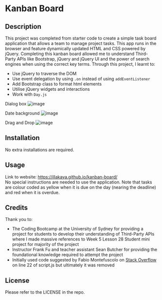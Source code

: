 # Kanban Board

## Description
 
This project was completed from starter code to create a simple task board application that allows a team to manage project tasks. This app runs in the browser and feature dynamically updated HTML and CSS powered by jQuery. Completing this kanban board allowed me to understand Third-Party APIs like Bootstrap, jQuery and jQuery UI and the power of search engines when using the correct key terms. Through this project, I learnt to:

- Use jQuery to traverse the DOM
- Use event delegation by using `.on` instead of using `addEventListener`
- Add Bootstrap class to format html elements
- Utilise jQuery widgets and interactions
- Work with `Day.js`

Dialog box
![image](https://github.com/illakaya/kanban-board/assets/161125561/8fc1cd67-9106-4721-bdaa-5a948dedc0ce)

Date background
![image](https://github.com/illakaya/kanban-board/assets/161125561/fb02cf4c-dc7e-456e-b394-fd73c1047f12)

Drag and Drop
![image](https://github.com/illakaya/kanban-board/assets/161125561/13f6018d-07a1-400c-b760-a1b8e2805a62)


## Installation

No extra installations are required.

## Usage

Link to website: https://illakaya.github.io/kanban-board/ <br>
No special instructions are needed to use the application. Note that tasks are colour coded as yellow when it is due on the day (nearing the deadline) and red when it is overdue.

## Credits

Thank you to:

- The Coding Bootcamp at the University of Sydney for providing a project for students to develop their understanding of Third-Party APIs where I made massive references to Week 5 Lesson 28 Student mini project for majority of the project
- Instructor Frank Fu and teacher assistant Sean Butcher for providing the foundational knowledge required to attempt the project
- Initially used code suggested by Fabio Montefuscolo on [Stack Overflow](https://stackoverflow.com/questions/3231459/how-can-i-create-unique-ids-with-javascript) on line 22 of script.js but ultimately it was removed

## License

Please refer to the LICENSE in the repo.
